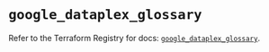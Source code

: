 # `google_dataplex_glossary`

Refer to the Terraform Registry for docs: [`google_dataplex_glossary`](https://registry.terraform.io/providers/hashicorp/google-beta/6.47.0/docs/resources/google_dataplex_glossary).
